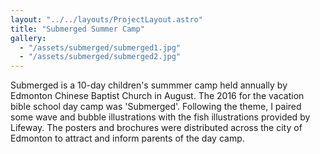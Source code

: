 ```yaml
---
layout: "../../layouts/ProjectLayout.astro"
title: "Submerged Summer Camp"
gallery:
  - "/assets/submerged/submerged1.jpg"
  - "/assets/submerged/submerged2.jpg"
---
```


Submerged is a 10-day children's summmer camp held annually by Edmonton Chinese Baptist Church in August. The 2016 for the vacation bible school day camp was 'Submerged'. Following the theme, I paired some wave and bubble illustrations with the fish illustrations provided by Lifeway. The posters and brochures were distributed across the city of Edmonton to attract and inform parents of the day camp.
